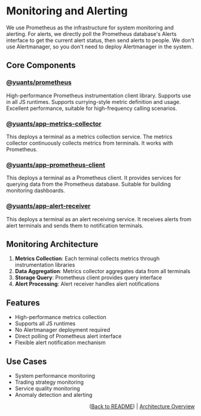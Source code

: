 # Monitoring and Alerting

We use Prometheus as the infrastructure for system monitoring and alerting. For alerts, we directly poll the Prometheus database's Alerts interface to get the current alert status, then send alerts to people. We don't use Alertmanager, so you don't need to deploy Alertmanager in the system.

## Core Components

### [@yuants/prometheus](libraries/prometheus)

High-performance Prometheus instrumentation client library. Supports use in all JS runtimes. Supports currying-style metric definition and usage. Excellent performance, suitable for high-frequency calling scenarios.

### [@yuants/app-metrics-collector](apps/metrics-collector)

This deploys a terminal as a metrics collection service. The metrics collector continuously collects metrics from terminals. It works with Prometheus.

### [@yuants/app-prometheus-client](apps/prometheus-client)

This deploys a terminal as a Prometheus client. It provides services for querying data from the Prometheus database. Suitable for building monitoring dashboards.

### [@yuants/app-alert-receiver](apps/alert-receiver)

This deploys a terminal as an alert receiving service. It receives alerts from alert terminals and sends them to notification terminals.

## Monitoring Architecture

1. **Metrics Collection**: Each terminal collects metrics through instrumentation libraries
2. **Data Aggregation**: Metrics collector aggregates data from all terminals
3. **Storage Query**: Prometheus client provides query interface
4. **Alert Processing**: Alert receiver handles alert notifications

## Features

- High-performance metrics collection
- Supports all JS runtimes
- No Alertmanager deployment required
- Direct polling of Prometheus alert interface
- Flexible alert notification mechanism

## Use Cases

- System performance monitoring
- Trading strategy monitoring
- Service quality monitoring
- Anomaly detection and alerting

<p align="right">(<a href="../../README.md">Back to README</a>) | <a href="architecture-overview.md">Architecture Overview</a></p>
